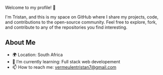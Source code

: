 Welcome to my profile! 👋

I'm Tristan, and this is my space on GitHub where I share my projects, code, and contributions to the open-source community. Feel free to explore, fork, and contribute to any of the repositories you find interesting.

## About Me

- 🌍 Location: South Africa
- 🌱 I’m currently learning: Full stack web developement
- 📫 How to reach me: vermeulentristan7@gmail.com 

<!---
Tris-V/Tris-V is a ✨ special ✨ repository because its `README.md` (this file) appears on your GitHub profile.
You can click the Preview link to take a look at your changes.
--->

